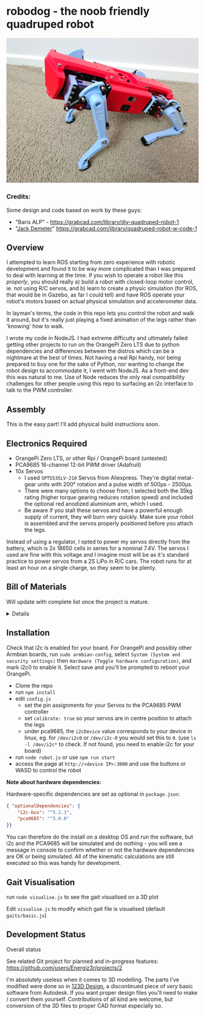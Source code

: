 # robodog - the noob friendly quadruped robot

![robodog](./img/robodog.jpg)

### Credits: 

Some design and code based on work by these guys:

- "Baris ALP" - https://grabcad.com/library/diy-quadruped-robot-1
- "[Jack Demeter](https://github.com/JackDemeter)" https://grabcad.com/library/quadruped-robot-w-code-1

## Overview

I attempted to learn ROS starting from zero experience with robotic development and found it to be way more complicated than I was prepared to deal with learning at the time. If you wish to operate a robot like this *properly*, you should really a) build a robot with closed-loop motor control, ie. not using R/C servos, and b) learn to create a physic simulation (for ROS, that would be in Gazebo, as far I could tell) and have ROS operate your robot's motors based on actual physical simulation and accelerometer data.

In layman's terms, the code in this repo lets you control the robot and walk it around, but it's really just playing a fixed animation of the legs rather than 'knowing' how to walk.

I wrote my code in NodeJS. I had extreme difficulty and ultimately failed getting other projects to run on the OrangePi Zero LTS due to python dependencies and differences between the distros which can be a nightmare at the best of times. Not having a real Rpi handy, nor being prepared to buy one for the sake of Python, nor wanting to change the robot design to accommodate it, I went with NodeJS. As a front-end dev this was natural to me. Use of Node reduces the only real compatibility challenges for other people using this repo to surfacing an i2c interface to talk to the PWM controller.

## Assembly

This is the easy part! I'll add physical build instructions soon.

## Electronics Required

- OrangePi Zero LTS, or other Rpi / OrangePi board (untested)
- PCA9685 16-channel 12-bit PWM driver (Adafruit)
- 10x Servos
  - I used `SPT5535LV-210` Servos from Aliexpress. They're digital metal-gear units with 200&deg; rotation and a pulse width of 500&micro;s - 2500&micro;s.
  - There were many options to choose from; I selected both the 35kg rating (higher torque gearing reduces rotation speed) and included the optional red anodized aluminium arm, which I used.
  - Be aware if you stall these servos and have a powerful enough supply of current, they will burn very quickly. Make sure your robot is assembled and the servos properly positioned before you attach the legs.

Instead of using a regulator, I opted to power my servos directly from the battery, which is 2x 18650 cells in series for a nominal 7.4V. The servos I used are fine with this voltage and I imagine most will be as it's standard practice to power servos from a 2S LiPo in R/C cars. The robot runs for at least an hour on a single charge, so they seem to be plenty.

## Bill of Materials

Will update with complete list once the project is mature.

<details>
(draft)

- Orange Pi Zero
- Rocker switch - local electronics store
- 12x spt5435LV
- 2x dc-dc SZBK07 (* I did not use these. heavy!)
- 2x 18650 (I used Sony VTC6)
- battery indicator - choose to suit your battery configuration and chemistry
- 50X50X10mm fan
- 16x 5mm R/C tie rod end (HPI)
- 8x 603ZZ 3x9x5mm bearings
- You would need a 5v regulator to power the Orange Pi
- Assorted length M3 bolts and nyloc nuts

</details>

## Installation

Check that i2c is enabled for your board. For OrangePi and possibly other Armbian boards, run `sudo armbian-config`, select `System (System and security settings)` then `Hardware (Toggle hardware configuration)`, and mark i2c0 to enable it. Select save and you'll be prompted to reboot your OrangePi.

- Clone the repo
- run `npm install`
- edit `config.js`
  - set the pin assignments for your Servos to the PCA9685 PWM controller
  - set `calibrate: true` so your servos are in centre position to attach the legs
  - under pca9685, the `i2cDevice` value corresponds to your device in linux, eg. for `/dev/i2c0` or `/dev/i2c-0` you would set this to `0`. (use `ls -l /dev/i2c*` to check. If not found, you need to enable i2c for your board)  
- run `node robot.js` or use `npm run start`
- access the page at `http://<device IP>:3000` and use the buttons or WASD to control the robot

**Note about hardware dependencies:**

Hardware-specific dependencies are set as optional in `package.json`:
```json
{ "optionalDependencies": {
    "i2c-bus": "^5.2.3",
    "pca9685": "^5.0.0"
}}
```
You can therefore do the install on a desktop OS and run the software, but i2c and the PCA9685 will be simulated and do nothing - you will see a message in console to confirm whether or not the hardware dependencies are OK or being simulated. All of the kinematic calculations are still executed so this was handy for development.

## Gait Visualisation

run `node visualise.js` to see the gait visualised on a 3D plot

Edit `visualise.js` to modify which gait file is visualised (default `gaits/basic.js`)

## Development Status

Overall status

See related Git project for planned and in-progress features: https://github.com/users/Energiz3r/projects/2

I'm absolutely useless when it comes to 3D modelling. The parts I've modified were done so in [123D Design](https://autodesk-123d-design.en.lo4d.com/windows), a discontinued piece of *very* basic software from Autodesk. If you want proper design files you'll need to make / convert them yourself. Contributions of all kind are welcome, but conversion of the 3D files to proper CAD format especially so.
